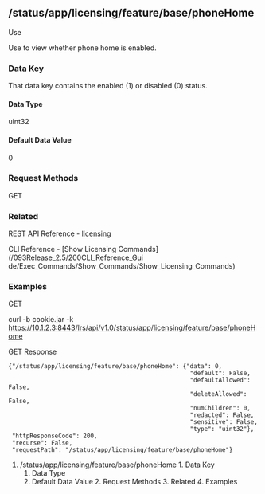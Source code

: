## /status/app/licensing/feature/base/phoneHome

Use

Use to view whether phone home is enabled.

### Data Key

That data key contains the enabled (1) or disabled (0) status.

#### Data Type

uint32

#### Default Data Value

0

### Request Methods

GET

### Related

REST API Reference -
[licensing](/093Release_2.5/250REST_API_Reference_Guide/config/licensing)

CLI Reference - [Show Licensing Commands](/093Release_2.5/200CLI_Reference_Gui
de/Exec_Commands/Show_Commands/Show_Licensing_Commands)

### Examples

GET

curl -b cookie.jar -k
https://10.1.2.3:8443/lrs/api/v1.0/status/app/licensing/feature/base/phoneHome

GET Response

    
    
    {"/status/app/licensing/feature/base/phoneHome": {"data": 0,
                                                       "default": False,
                                                       "defaultAllowed": False,
                                                       "deleteAllowed": False,
                                                       "numChildren": 0,
                                                       "redacted": False,
                                                       "sensitive": False,
                                                       "type": "uint32"},
     "httpResponseCode": 200,
     "recurse": False,
     "requestPath": "/status/app/licensing/feature/base/phoneHome"}
    

  1. /status/app/licensing/feature/base/phoneHome
    1. Data Key
      1. Data Type
      2. Default Data Value
    2. Request Methods
    3. Related
    4. Examples

